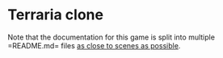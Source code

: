 # Terraria clone

Note that the documentation for this game is split into multiple =README.md= files [as close to scenes as possible](https://docs.godotengine.org/en/stable/tutorials/best_practices/project_organization.html#organization).
